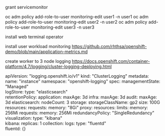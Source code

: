 grant servicemonitor

oc adm policy add-role-to-user monitoring-edit user1 -n user1
oc adm policy add-role-to-user monitoring-edit user2 -n user2
oc adm policy add-role-to-user monitoring-edit user3 -n user3

install web terminal operator

install user workload monitoring
https://github.com/rhthsa/openshift-demo/blob/main/application-metrics.md

create worker to 3 node
logging
https://docs.openshift.com/container-platform/4.7/logging/cluster-logging-deploying.html

apiVersion: "logging.openshift.io/v1"
kind: "ClusterLogging"
metadata:
  name: "instance" 
  namespace: "openshift-logging"
spec:
  managementState: "Managed"  
  logStore:
    type: "elasticsearch"  
    retentionPolicy: 
      application:
        maxAge: 3d
      infra:
        maxAge: 3d
      audit:
        maxAge: 3d
    elasticsearch:
      nodeCount: 3 
      storage:
        storageClassName: gp2
        size: 100G
      resources: 
        requests:
          memory: "8Gi"
      proxy: 
        resources:
          limits:
            memory: 256Mi
          requests:
             memory: 256Mi
      redundancyPolicy: "SingleRedundancy"
  visualization:
    type: "kibana"  
    kibana:
      replicas: 1
  collection:
    logs:
      type: "fluentd"  
      fluentd: {}

